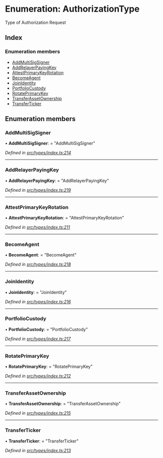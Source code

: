 # Enumeration: AuthorizationType

Type of Authorization Request

## Index

### Enumeration members

* [AddMultiSigSigner](authorizationtype.md#addmultisigsigner)
* [AddRelayerPayingKey](authorizationtype.md#addrelayerpayingkey)
* [AttestPrimaryKeyRotation](authorizationtype.md#attestprimarykeyrotation)
* [BecomeAgent](authorizationtype.md#becomeagent)
* [JoinIdentity](authorizationtype.md#joinidentity)
* [PortfolioCustody](authorizationtype.md#portfoliocustody)
* [RotatePrimaryKey](authorizationtype.md#rotateprimarykey)
* [TransferAssetOwnership](authorizationtype.md#transferassetownership)
* [TransferTicker](authorizationtype.md#transferticker)

## Enumeration members

###  AddMultiSigSigner

• **AddMultiSigSigner**: = "AddMultiSigSigner"

*Defined in [src/types/index.ts:214](https://github.com/PolymathNetwork/polymesh-sdk/blob/108d588b/src/types/index.ts#L214)*

___

###  AddRelayerPayingKey

• **AddRelayerPayingKey**: = "AddRelayerPayingKey"

*Defined in [src/types/index.ts:219](https://github.com/PolymathNetwork/polymesh-sdk/blob/108d588b/src/types/index.ts#L219)*

___

###  AttestPrimaryKeyRotation

• **AttestPrimaryKeyRotation**: = "AttestPrimaryKeyRotation"

*Defined in [src/types/index.ts:211](https://github.com/PolymathNetwork/polymesh-sdk/blob/108d588b/src/types/index.ts#L211)*

___

###  BecomeAgent

• **BecomeAgent**: = "BecomeAgent"

*Defined in [src/types/index.ts:218](https://github.com/PolymathNetwork/polymesh-sdk/blob/108d588b/src/types/index.ts#L218)*

___

###  JoinIdentity

• **JoinIdentity**: = "JoinIdentity"

*Defined in [src/types/index.ts:216](https://github.com/PolymathNetwork/polymesh-sdk/blob/108d588b/src/types/index.ts#L216)*

___

###  PortfolioCustody

• **PortfolioCustody**: = "PortfolioCustody"

*Defined in [src/types/index.ts:217](https://github.com/PolymathNetwork/polymesh-sdk/blob/108d588b/src/types/index.ts#L217)*

___

###  RotatePrimaryKey

• **RotatePrimaryKey**: = "RotatePrimaryKey"

*Defined in [src/types/index.ts:212](https://github.com/PolymathNetwork/polymesh-sdk/blob/108d588b/src/types/index.ts#L212)*

___

###  TransferAssetOwnership

• **TransferAssetOwnership**: = "TransferAssetOwnership"

*Defined in [src/types/index.ts:215](https://github.com/PolymathNetwork/polymesh-sdk/blob/108d588b/src/types/index.ts#L215)*

___

###  TransferTicker

• **TransferTicker**: = "TransferTicker"

*Defined in [src/types/index.ts:213](https://github.com/PolymathNetwork/polymesh-sdk/blob/108d588b/src/types/index.ts#L213)*

